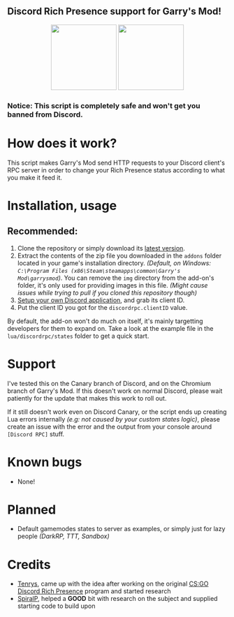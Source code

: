 
## Discord Rich Presence support for Garry's Mod!

<p align="center">
    <img src="https://raw.githubusercontent.com/Tenrys/gmod_discordrpc/master/img/gmod_icon.png" height=150/>
    <img src="https://raw.githubusercontent.com/Tenrys/gmod_discordrpc/master/img/discord_icon.png" height=150/>
</p>

### Notice: This script is completely safe and won't get you banned from Discord.

# How does it work?

This script makes Garry's Mod send HTTP requests to your Discord client's RPC server in order to change your Rich Presence status according to what you make it feed it.

# Installation, usage

## Recommended:

1. Clone the repository or simply download its [latest version](https://github.com/Tenrys/gmod_discordrpc/archive/master.zip).
2. Extract the contents of the zip file you downloaded in the `addons` folder located in your game's installation directory. *(Default, on Windows: `C:\Program Files (x86\Steam\steamapps\common\Garry's Mod\garrysmod`)*. You can remove the `img` directory from the add-on's folder, it's only used for providing images in this file. *(Might cause issues while trying to pull if you cloned this repository though)*
3. [Setup your own Discord application](https://discordapp.com/developers/applications/me), and grab its client ID.
4. Put the client ID you got for the `discordrpc.clientID` value.

By default, the add-on won't do much on itself, it's mainly targetting developers for them to expand on. Take a look at the example file in the `lua/discordrpc/states` folder to get a quick start.

# Support

I've tested this on the Canary branch of Discord, and on the Chromium branch of Garry's Mod.
If this doesn't work on normal Discord, please wait patiently for the update that makes this work to roll out.

If it still doesn't work even on Discord Canary, or the script ends up creating Lua errors internally *(e.g: not caused by your custom states logic)*, please create an issue with the error and the output from your console around `[Discord RPC]` stuff.

# Known bugs

- None!

# Planned

- Default gamemodes states to server as examples, or simply just for lazy people *(DarkRP, TTT, Sandbox)*

# Credits

- [Tenrys](https://github.com/Tenrys), came up with the idea after working on the original [CS:GO Discord Rich Presence](https://github.com/Tenrys/csgo_richpresence) program and started research
- [SpiralP](https://github.com/SpiralP), helped a **GOOD** bit with research on the subject and supplied starting code to build upon

